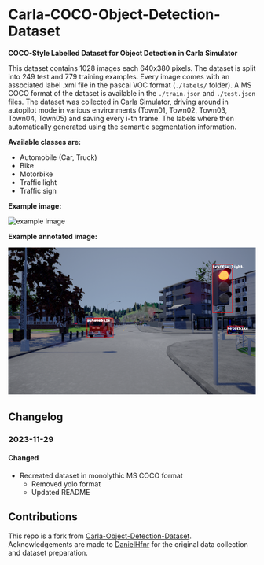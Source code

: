 # Carla-COCO-Object-Detection-Dataset

**COCO-Style Labelled Dataset for Object Detection in Carla Simulator**

This dataset contains 1028 images each 640x380 pixels.
The dataset is split into 249 test and 779 training examples.
Every image comes with an associated label .xml file in the pascal VOC format (`./labels/` folder).
A MS COCO format of the dataset is available in the `./train.json` and `./test.json` files.
The dataset was collected in Carla Simulator, driving around in autopilot mode in various environments (Town01, Town02, Town03, Town04, Town05) and saving every i-th frame.
The labels where then automatically generated using the semantic segmentation information.

**Available classes are:**

* Automobile (Car, Truck)
* Bike
* Motorbike
* Traffic light
* Traffic sign

**Example image:**

![example image](/images/train/Town01_011940.png "Example Image from Dataset")

**Example annotated image:**

![example image with annotations](Town01_011940_annotated.png "Example Annotated Image from Dataset")

## Changelog

### 2023-11-29

#### Changed

* Recreated dataset in monolythic MS COCO format
  * Removed yolo format
  * Updated README

## Contributions
This repo is a fork from [Carla-Object-Detection-Dataset](https://github.com/DanielHfnr/Carla-Object-Detection-Dataset).
Acknowledgements are made to [DanielHfnr](https://github.com/DanielHfnr) for the original data collection and dataset preparation.
